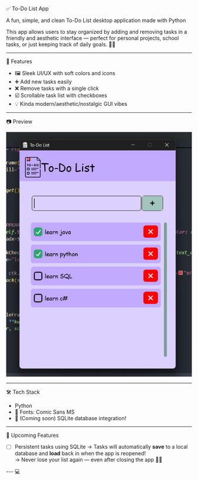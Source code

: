 ✅ To-Do List App

A fun, simple, and clean To-Do List desktop application made with Python

This app allows users to stay organized by adding and removing tasks in a friendly and aesthetic interface — perfect for personal projects, school tasks, or just keeping track of daily goals. 📝🌟

---

🎨 Features

- 🖼️ Sleek UI/UX with soft colors and icons
- ➕ Add new tasks easily
- ❌ Remove tasks with a single click
- ☑️ Scrollable task list with checkboxes
- 💡 Kinda modern/aesthetic/nostalgic GUI vibes

---

📷 Preview

![App Screenshot](TDL_preview.png)

---

🛠️ Tech Stack

- Python
- 🎨 Fonts: Comic Sans MS
- 💾 (Coming soon) SQLite database integration!

---

📌 Upcoming Features

- [ ] Persistent tasks using SQLite
  → Tasks will automatically **save** to a local database and **load** back in when the app is reopened!  
  → Never lose your list again — even after closing the app 💾✨

---      💻
